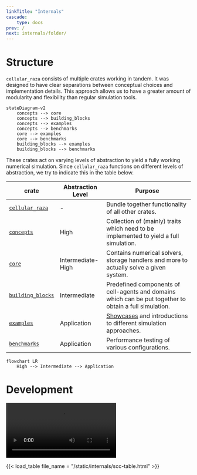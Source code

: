 ```yaml
---
linkTitle: "Internals"
cascade:
    type: docs
prev: /
next: internals/folder/
---
```


# Structure

`cellular_raza` consists of multiple crates working in tandem.
It was designed to have clear separations between conceptual choices and implementation details.
This approach allows us to have a greater amount of modularity and flexibility than regular
simulation tools.

```mermaid
stateDiagram-v2
    concepts --> core
    concepts --> building_blocks
    concepts --> examples
    concepts --> benchmarks
    core --> examples
    core --> benchmarks
    building_blocks --> examples
    building_blocks --> benchmarks
```
These crates act on varying levels of abstraction to yield a fully working numerical simulation.
Since `cellular_raza` functions on different levels of abstraction, we try to indicate this in the
table below.

| crate | Abstraction Level | Purpose |
| --- | --- | --- |
| [`cellular_raza`](/docs/cellular_raza) | - | Bundle together functionality of all other crates. |
| [`concepts`](/docs/cellular_raza_concepts) | High | Collection of (mainly) traits which need to be implemented to yield a full simulation. |
| [`core`](/docs/cellular_raza_core) | Intermediate-High | Contains numerical solvers, storage handlers and more to actually solve a given system. |
| [`building_blocks`](/docs/cellular_raza_building_blocks) | Intermediate | Predefined components of cell-agents and domains which can be put together to obtain a full simulation. |
| [`examples`](https://github.com/jonaspleyer/cellular_raza/tree/master/cellular_raza-examples) | Application | [Showcases](/showcase) and introductions to different simulation approaches. |
| [`benchmarks`](/benchmarks) | Application | Performance testing of various configurations. |

```mermaid
flowchart LR
    High --> Intermediate --> Application
```

# Development


<video src="cellular_raza-development-gource.mp4" controls style="width: minmax(100%, 1280px);">
</video>

{{< load_table file_name = "/static/internals/scc-table.html" >}}
